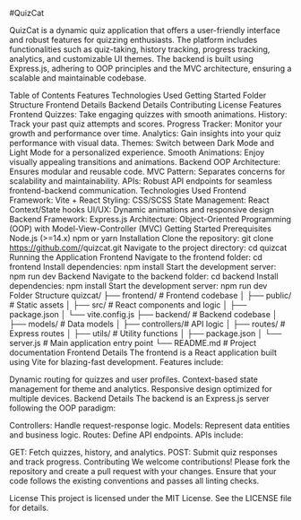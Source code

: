 #QuizCat

QuizCat is a dynamic quiz application that offers a user-friendly interface and robust features for quizzing enthusiasts. The platform includes functionalities such as quiz-taking, history tracking, progress tracking, analytics, and customizable UI themes. The backend is built using Express.js, adhering to OOP principles and the MVC architecture, ensuring a scalable and maintainable codebase.

Table of Contents
Features
Technologies Used
Getting Started
Folder Structure
Frontend Details
Backend Details
Contributing
License
Features
Frontend
Quizzes: Take engaging quizzes with smooth animations.
History: Track your past quiz attempts and scores.
Progress Tracker: Monitor your growth and performance over time.
Analytics: Gain insights into your quiz performance with visual data.
Themes: Switch between Dark Mode and Light Mode for a personalized experience.
Smooth Animations: Enjoy visually appealing transitions and animations.
Backend
OOP Architecture: Ensures modular and reusable code.
MVC Pattern: Separates concerns for scalability and maintainability.
APIs: Robust API endpoints for seamless frontend-backend communication.
Technologies Used
Frontend
Framework: Vite + React
Styling: CSS/SCSS
State Management: React Context/State hooks
UI/UX: Dynamic animations and responsive design
Backend
Framework: Express.js
Architecture: Object-Oriented Programming (OOP) with Model-View-Controller (MVC)
Getting Started
Prerequisites
Node.js (>=14.x)
npm or yarn
Installation
Clone the repository:
git clone https://github.com/<your-username>/quizcat.git
Navigate to the project directory:
cd quizcat
Running the Application
Frontend
Navigate to the frontend folder:
cd frontend
Install dependencies:
npm install
Start the development server:
npm run dev
Backend
Navigate to the backend folder:
cd backend
Install dependencies:
npm install
Start the development server:
npm run dev
Folder Structure
quizcat/
├── frontend/       # Frontend codebase
│   ├── public/     # Static assets
│   ├── src/        # React components and logic
│   ├── package.json
│   └── vite.config.js
├── backend/        # Backend codebase
│   ├── models/     # Data models
│   ├── controllers/# API logic
│   ├── routes/     # Express routes
│   ├── utils/      # Utility functions
│   ├── package.json
│   └── server.js   # Main application entry point
└── README.md       # Project documentation
Frontend Details
The frontend is a React application built using Vite for blazing-fast development. Features include:

Dynamic routing for quizzes and user profiles.
Context-based state management for theme and analytics.
Responsive design optimized for multiple devices.
Backend Details
The backend is an Express.js server following the OOP paradigm:

Controllers: Handle request-response logic.
Models: Represent data entities and business logic.
Routes: Define API endpoints.
APIs include:

GET: Fetch quizzes, history, and analytics.
POST: Submit quiz responses and track progress.
Contributing
We welcome contributions! Please fork the repository and create a pull request with your changes. Ensure that your code follows the existing conventions and passes all linting checks.

License
This project is licensed under the MIT License. See the LICENSE file for details.
